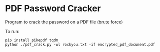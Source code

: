 
# PDF Password Cracker

Program to crack the password on a PDF file (brute force) 

To run:

```
pip install pikepdf tqdm
python ./pdf_crack.py -wl rockyou.txt -if encrypted_pdf_document.pdf
```
